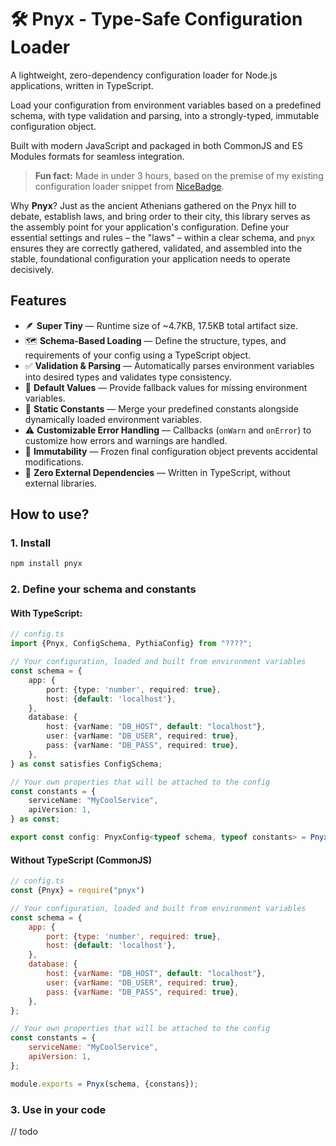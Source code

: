 # 🛠️ Pnyx - Type-Safe Configuration Loader

A lightweight, zero-dependency configuration loader for Node.js applications, written in TypeScript.

Load your configuration from environment variables based on a predefined schema, with type validation and parsing, into a strongly-typed, immutable configuration object.

Built with modern JavaScript and packaged in both CommonJS and ES Modules formats for seamless integration.

> **Fun fact:** Made in under 3 hours, based on the premise of my existing configuration loader snippet from [NiceBadge](https://github.com/xwirkijowski/nicebadge).

Why **Pnyx**? Just as the ancient Athenians gathered on the Pnyx hill to debate, establish laws, and bring order to their city, this library serves as the assembly point for your application's configuration. Define your essential settings and rules – the "laws" – within a clear schema, and `pnyx` ensures they are correctly gathered, validated, and assembled into the stable, foundational configuration your application needs to operate decisively.

## Features
- 🪶 **Super Tiny** — Runtime size of ~4.7KB, 17.5KB total artifact size.
- 🗺️ **Schema-Based Loading** — Define the structure, types, and requirements of your config using a TypeScript object.
- ✅ **Validation & Parsing** — Automatically parses environment variables into desired types and validates type consistency.
- 🔀️ **Default Values** — Provide fallback values for missing environment variables.
- 🤝 **Static Constants** — Merge your predefined constants alongside dynamically loaded environment variables.
- ⚠️ **Customizable Error Handling** — Callbacks (`onWarn` and `onError`) to customize how errors and warnings are handled.
- 🧊 **Immutability** — Frozen final configuration object prevents accidental modifications.
- 💎 **Zero External Dependencies** — Written in TypeScript, without external libraries.

## How to use?
### 1. Install
```bash
npm install pnyx
```
### 2. Define your schema and constants

#### With TypeScript:

```ts
// config.ts
import {Pnyx, ConfigSchema, PythiaConfig} from "????";

// Your configuration, loaded and built from environment variables
const schema = {
	app: {
		port: {type: 'number', required: true},
		host: {default: 'localhost'},
	},
	database: {
		host: {varName: "DB_HOST", default: "localhost"},
		user: {varName: "DB_USER", required: true},
		pass: {varName: "DB_PASS", required: true},
	},
} as const satisfies ConfigSchema;

// Your own properties that will be attached to the config
const constants = {
	serviceName: "MyCoolService",
	apiVersion: 1,
} as const;

export const config: PnyxConfig<typeof schema, typeof constants> = Pnyx(schema, {constants});
```

#### Without TypeScript (CommonJS)
```js
// config.ts
const {Pnyx} = require("pnyx")

// Your configuration, loaded and built from environment variables
const schema = {
	app: {
		port: {type: 'number', required: true},
		host: {default: 'localhost'},
	},
	database: {
		host: {varName: "DB_HOST", default: "localhost"},
		user: {varName: "DB_USER", required: true},
		pass: {varName: "DB_PASS", required: true},
    },
};

// Your own properties that will be attached to the config
const constants = {
    serviceName: "MyCoolService",
    apiVersion: 1,
};

module.exports = Pnyx(schema, {constans});
```

### 3. Use in your code

// todo